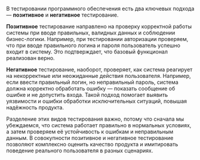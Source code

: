 В тестировании программного обеспечения есть два ключевых подхода — **позитивное** и **негативное** тестирование. 


**Позитивное** тестирование направлено на проверку корректной работы системы при вводе правильных, валидных данных и соблюдении бизнес-логики. Например, при тестировании авторизации проверяем, что при вводе правильного логина и пароля пользователь успешно входит в систему. Это подтверждает, что базовый функционал реализован верно.

**Негативное** тестирование, наоборот, проверяет, как система реагирует на некорректные или неожиданные действия пользователя. Например, если ввести правильный логин, но неправильный пароль, система должна корректно обработать ошибку — показать сообщение об ошибке и не допустить входа. Такой подход помогает выявить уязвимости и ошибки обработки исключительных ситуаций, повышая надёжность продукта.


Разделение этих видов тестирования важно, потому что сначала мы убеждаемся, что система работает правильно в нормальных условиях, а затем проверяем её устойчивость к ошибкам и неправильным данным. В совокупности позитивное и негативное тестирование позволяют комплексно оценить качество продукта и имитировать поведение реального пользователя в разных сценариях.